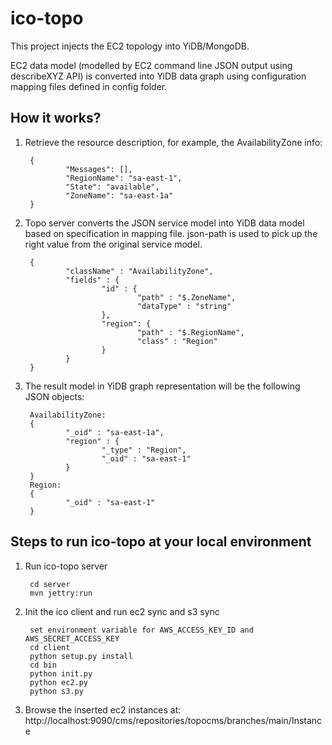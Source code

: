 ico-topo
========
This project injects the EC2 topology into YiDB/MongoDB. 

EC2 data model (modelled by EC2 command line JSON output using describeXYZ API) is converted into YiDB data graph using configuration mapping files defined in config folder. 

## How it works?

1. Retrieve the resource description, for example, the AvailabilityZone info:

        {
                "Messages": [], 
                "RegionName": "sa-east-1", 
                "State": "available", 
                "ZoneName": "sa-east-1a"
        }
        
2. Topo server converts the JSON service model into YiDB data model based on specification in mapping file. json-path is used to pick up the right value from the original service model.

        {
                "className" : "AvailabilityZone",
                "fields" : {
                        "id" : {
                                "path" : "$.ZoneName",
                                "dataType" : "string"
                        },
                        "region": {
                                "path" : "$.RegionName",
                                "class" : "Region"
                        }
                }
        }
        
        
3. The result model in YiDB graph representation will be the following JSON objects:
        
        AvailabilityZone:
        {
                "_oid" : "sa-east-1a",
                "region" : {
                        "_type" : "Region",
                        "_oid" : "sa-east-1"
                }
        }
        Region:
        {
                "_oid" : "sa-east-1"
        }




## Steps to run ico-topo at your local environment

1. Run ico-topo server

        cd server
        mvn jettry:run

2. Init the ico client and run ec2 sync and s3 sync
   
        set environment variable for AWS_ACCESS_KEY_ID and AWS_SECRET_ACCESS_KEY
        cd client
        python setup.py install	
        cd bin
        python init.py
        python ec2.py
        python s3.py

3. Browse the inserted ec2 instances at: http://localhost:9090/cms/repositories/topocms/branches/main/Instance

  
